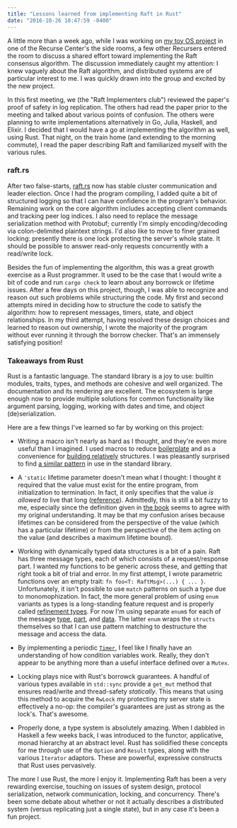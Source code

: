 ```yaml
---
title: "Lessons learned from implementing Raft in Rust"
date: "2016-10-26 10:47:59 -0400"
---
```


A little more than a week ago, while I was working on [my toy OS project][mezzo]
in one of the Recurse Center's the side rooms, a few other Recursers entered the
room to discuss a shared effort toward implementing the Raft consensus
algorithm. The discussion immediately caught my attention: I knew vaguely about
the Raft algorithm, and distributed systems are of particular interest to me. I
was quickly drawn into the group and excited by the new project.

In this first meeting, we (the "Raft Implementers club") reviewed the paper's
proof of safety in log replication. The others had read the paper prior to the
meeting and talked about various points of confusion. The others were planning
to write implementations alternatively in Go, Julia, Haskell, and Elixir. I
decided that I would have a go at implementing the algorithm as well, using
Rust. That night, on the train home (and extending to the morning commute), I
read the paper describing Raft and familiarized myself with the various rules.

### raft.rs

After two false-starts, [raft.rs][] now has stable cluster communication and
leader election. Once I had the program compiling, I added quite a bit of
structured logging so that I can have confidence in the program's behavior.
Remaining work on the core algorithm includes accepting client commands and
tracking peer log indices. I also need to replace the message serialization
method with Protobuf; currently I'm simply encoding/decoding via colon-delimited
plaintext strings. I'd also like to move to finer grained locking: presently
there is one lock protecting the server's whole state. It should be possible to
answer read-only requests concurrently with a read/write lock.

Besides the fun of implementing the algorithm, this was a great growth exercise
as a Rust programmer. It used to be the case that I would write a bit of code
and run `cargo check` to learn about any borrowck or lifetime issues. After a
few days on this project, though, I was able to recognize and reason out such
problems while structuring the code. My first and second attempts mired in
deciding how to structure the code to satisfy the algorithm: how to represent
messages, timers, state, and object relationships. In my third attempt, having
resolved these design choices and learned to reason out ownership, I wrote the
majority of the program without ever running it through the borrow checker.
That's an immensely satisfying position!

### Takeaways from Rust

Rust is a fantastic language. The standard library is a joy to use: builtin
modules, traits, types, and methods are cohesive and well organized. The
documentation and its rendering are excellent. The ecosystem is large enough now
to provide multiple solutions for common functionality like argument parsing,
logging, working with dates and time, and object (de)serialization.

Here are a few things I've learned so far by working on this project:

* Writing a macro isn't nearly as hard as I thought, and they're even more
  useful than I imagined. I used macros to reduce [boilerplate][] and as a
  convenience for [building relatively][heartbeat] structures. I was pleasantly
  surprised to find [a similar pattern][implfrom] in use in the standard
  library.

* A `'static` lifetime parameter doesn't mean what I thought: I thought it
  required that the value must exist for the entire program, from initialization
  to termination. In fact, it only specifies that the value *is allowed to* live
  that long ([reference][]). Admittedly, this is still a bit fuzzy to me,
  especially since the definition given in [the book][conststatic] seems to
  agree with my original understanding. It may be that my confusion arises
  because lifetimes can be considered from the perspective of the value (which
  has a particular lifetime) or from the perspective of the item acting on the
  value (and describes a maximum lifetime bound).

* Working with dynamically typed data structures is a bit of a pain. Raft has
  three message types, each of which consists of a request/response part. I
  wanted my functions to be generic across these, and getting that right took a
  bit of trial and error. In my first attempt, I wrote parametric functions over
  an empty trait: `fn foo<T: RaftMsg>(...) { ... }`. Unfortunately, it isn't
  possible to use `match` patterns on such a type due to monomophization. In
  fact, the more general problem of using `enum` variants as types is a
  long-standing feature request and is properly called [refinement
  types][refinementtype]. For now I'm using separate `enum`s for each of the
  message [type][xtype], [part][xpart], and [data][msgdata]. The latter `enum`
  wraps the `structs` themselves so that I can use pattern matching to
  destructure the message and access the data.

* By implementing a periodic [`Timer`][timer], I feel like I finally have an
  understanding of how condition variables work. Really, they don't appear to be
  anything more than a useful interface defined over a `Mutex`.

* Locking plays nice with Rust's borrowck guarantees. A handful of various types
  available in `std::sync` provide a `get_mut` method that ensures read/write
  and thread-safety *statically*. This means that using this method to acquire
  the `RwLock` my protecting my server state is effectively a no-op: the
  compiler's guarantees are just as strong as the lock's. That's awesome.

* Properly done, a type system is absolutely amazing. When I dabbled in Haskell
  a few weeks back, I was introduced to the functor, applicative, monad
  hierarchy at an abstract level. Rust has solidified these concepts for me
  through use of the `Option` and `Result` types, along with the various
  `Iterator` adaptors. These are powerful, expressive constructs that Rust uses
  pervasively.

The more I use Rust, the more I enjoy it. Implementing Raft has been a very
rewarding exercise, touching on issues of system design, protocol serialization,
network communication, locking, and concurrency. There's been some debate about
whether or not it actually describes a distributed system (versus replicating
just a single state), but in any case it's been a fun project.

[mezzo]: https://github.com/caipre/mezzo.git
[raft.rs]: https://github.com/caipre/raft.rs
[boilerplate]: https://github.com/caipre/raft.rs/blob/e7f9bd13210db33fcb50518155eae890da2cdb06/src/lib.rs#L930,L943
[heartbeat]: https://github.com/caipre/raft.rs/blob/e7f9bd13210db33fcb50518155eae890da2cdb06/src/lib.rs#L624
[implfrom]: https://github.com/rust-lang/rust/blob/a6b3b01b5f7f5a9d7d340dacf7dbf72be29e2c07/src/libcore/num/mod.rs#L2782
[reference]: https://botbot.me/mozilla/rust/2016-10-25/?msg=75472223&page=26
[conststatic]: https://doc.rust-lang.org/book/const-and-static.html
[refinementtype]: https://www.reddit.com/r/rust/comments/2rdoxx/enum_variants_as_types/
[xtype]: https://github.com/caipre/raft.rs/blob/e7f9bd13210db33fcb50518155eae890da2cdb06/src/lib.rs#L741,L745
[xpart]: https://github.com/caipre/raft.rs/blob/e7f9bd13210db33fcb50518155eae890da2cdb06/src/lib.rs#L748,L751
[msgdata]: https://github.com/caipre/raft.rs/blob/e7f9bd13210db33fcb50518155eae890da2cdb06/src/lib.rs#L753,L758
[timer]: https://github.com/caipre/raft.rs/blob/e7f9bd13210db33fcb50518155eae890da2cdb06/src/timer.rs
